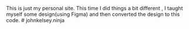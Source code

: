 This is just my personal site.
This time I did things a bit different , I taught myself some design(using Figma) and then converted the design to this code.
  #   j o h n k e l s e y . n i n j a 
 
 
